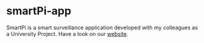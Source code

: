 # smartPi-app
SmartPi is a smart surveillance application developed with my colleagues as a University Project. Have a look on our [website](https://sergiopicca.github.io/smartPi-app/).
